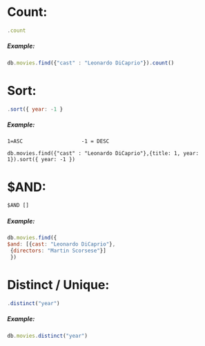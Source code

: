 # Count:
```js
.count
```
##### Example:
```js
db.movies.find({"cast" : "Leonardo DiCaprio"}).count()
```
# Sort:
```js
.sort({ year: -1 }
```
##### Example:
	1=ASC                   -1 = DESC 
```
db.movies.find({"cast" : "Leonardo DiCaprio"},{title: 1, year: 1}).sort({ year: -1 })
```
# $AND:
```js
$AND []
```
##### Example:
```js
db.movies.find({  
$and: [{cast: "Leonardo DiCaprio"},  
 {directors: "Martin Scorsese"}]  
 })
```
# Distinct / Unique:
```js
.distinct("year")
```
##### Example:
```js
db.movies.distinct("year")
```

